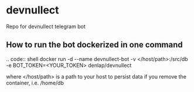 # devnullect
Repo for devnullect telegram bot

## How to run the bot dockerized in one command

.. code:: shell
docker run -d --name devnullect-bot -v </host/path>:/src/db -e BOT_TOKEN=<YOUR_TOKEN> denlap/devnullect

where </host/path> is a path to your host to persist data if you remove the container, i.e. /home/db
